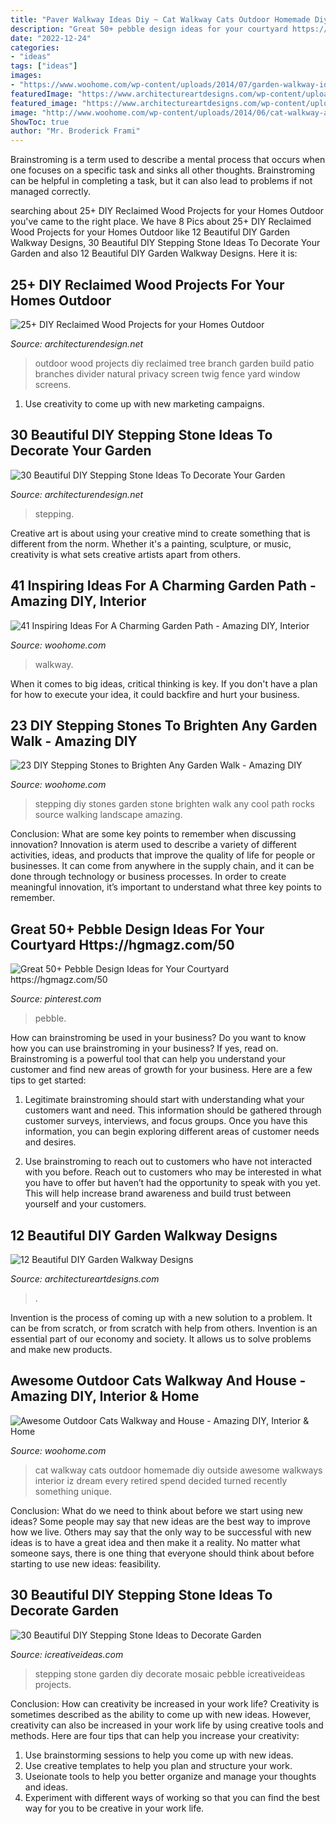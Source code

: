 ```yaml
---
title: "Paver Walkway Ideas Diy ~ Cat Walkway Cats Outdoor Homemade Diy Outside Awesome Walkways Interior Iz Dream Every Retired Spend Decided Turned Recently Something Unique"
description: "Great 50+ pebble design ideas for your courtyard https://hgmagz.com/50"
date: "2022-12-24"
categories:
- "ideas"
tags: ["ideas"]
images:
- "https://www.woohome.com/wp-content/uploads/2014/07/garden-walkway-ideas-26.jpg"
featuredImage: "https://www.architectureartdesigns.com/wp-content/uploads/2015/01/262-630x839.jpg"
featured_image: "https://www.architectureartdesigns.com/wp-content/uploads/2015/01/262-630x839.jpg"
image: "http://www.woohome.com/wp-content/uploads/2014/06/cat-walkway-and-house-4.jpg"
ShowToc: true
author: "Mr. Broderick Frami"
---
```



Brainstroming is a term used to describe a mental process that occurs when one focuses on a specific task and sinks all other thoughts. Brainstroming can be helpful in completing a task, but it can also lead to problems if not managed correctly.

	

		
searching about 25+ DIY Reclaimed Wood Projects for your Homes Outdoor you've came to the right place. We have 8 Pics about 25+ DIY Reclaimed Wood Projects for your Homes Outdoor like 12 Beautiful DIY Garden Walkway Designs, 30 Beautiful DIY Stepping Stone Ideas To Decorate Your Garden and also 12 Beautiful DIY Garden Walkway Designs. Here it is:
		
    
## 25+ DIY Reclaimed Wood Projects For Your Homes Outdoor

<img loading=lazy src="http://cdn.architecturendesign.net/wp-content/uploads/2015/05/AD-Outdoor-Reclaimed-Wood-Projects-12.jpg" onerror="this.onerror=null;this.src='https://tse3.mm.bing.net/th?id=OIP.dbpz8gnKtrarfrABtj8kwAHaMw&amp;pid=15.1';" alt="25+ DIY Reclaimed Wood Projects for your Homes Outdoor">

_Source: architecturendesign.net_

>outdoor wood projects diy reclaimed tree branch garden build patio branches divider natural privacy screen twig fence yard window screens. 

	

1. Use creativity to come up with new marketing campaigns.

    
## 30 Beautiful DIY Stepping Stone Ideas To Decorate Your Garden

<img loading=lazy src="https://cdn.architecturendesign.net/wp-content/uploads/2015/12/AD-Beautiful-DIY-Stepping-Stone-Ideas-To-Decorate-Your-Garden-02.jpg" onerror="this.onerror=null;this.src='https://tse4.mm.bing.net/th?id=OIP.UXV-gIWg-TLxgw2YtJHwaAHaKK&amp;pid=15.1';" alt="30 Beautiful DIY Stepping Stone Ideas To Decorate Your Garden">

_Source: architecturendesign.net_

>stepping. 

	

Creative art is about using your creative mind to create something that is different from the norm. Whether it's a painting, sculpture, or music, creativity is what sets creative artists apart from others.

    
## 41 Inspiring Ideas For A Charming Garden Path - Amazing DIY, Interior

<img loading=lazy src="https://www.woohome.com/wp-content/uploads/2014/07/garden-walkway-ideas-26.jpg" onerror="this.onerror=null;this.src='https://tse4.mm.bing.net/th?id=OIP.hglvNuxJ-4qQ00gg4roDDQHaJ3&amp;pid=15.1';" alt="41 Inspiring Ideas For A Charming Garden Path - Amazing DIY, Interior">

_Source: woohome.com_

>walkway. 

	

When it comes to big ideas, critical thinking is key. If you don't have a plan for how to execute your idea, it could backfire and hurt your business.

    
## 23 DIY Stepping Stones To Brighten Any Garden Walk - Amazing DIY

<img loading=lazy src="http://www.woohome.com/wp-content/uploads/2014/04/Cool-DIY-Stepping-Stone-19.jpg" onerror="this.onerror=null;this.src='https://tse1.mm.bing.net/th?id=OIP.sV9aN86h9M2MNMK3jBxyuAHaK6&amp;pid=15.1';" alt="23 DIY Stepping Stones to Brighten Any Garden Walk - Amazing DIY">

_Source: woohome.com_

>stepping diy stones garden stone brighten walk any cool path rocks source walking landscape amazing. 

	

Conclusion: What are some key points to remember when discussing innovation?
Innovation is aterm used to describe a variety of different activities, ideas, and products that improve the quality of life for people or businesses. It can come from anywhere in the supply chain, and it can be done through technology or business processes. In order to create meaningful innovation, it’s important to understand what three key points to remember.

    
## Great 50+ Pebble Design Ideas For Your Courtyard Https://hgmagz.com/50

<img loading=lazy src="https://i.pinimg.com/736x/aa/43/7c/aa437c2244e9521d294696ae63ca1f93.jpg" onerror="this.onerror=null;this.src='https://tse3.mm.bing.net/th?id=OIP.1iOCxNdo_STggTv8Zy6p3AHaLH&amp;pid=15.1';" alt="Great 50+ Pebble Design Ideas for Your Courtyard https://hgmagz.com/50">

_Source: pinterest.com_

>pebble. 

	

How can brainstroming be used in your business?
Do you want to know how you can use brainstroming in your business? If yes, read on. Brainstroming is a powerful tool that can help you understand your customer and find new areas of growth for your business. Here are a few tips to get started:
1. Legitimate brainstroming should start with understanding what your customers want and need. This information should be gathered through customer surveys, interviews, and focus groups. Once you have this information, you can begin exploring different areas of customer needs and desires.

2. Use brainstroming to reach out to customers who have not interacted with you before. Reach out to customers who may be interested in what you have to offer but haven’t had the opportunity to speak with you yet. This will help increase brand awareness and build trust between yourself and your customers.


    
## 12 Beautiful DIY Garden Walkway Designs

<img loading=lazy src="https://www.architectureartdesigns.com/wp-content/uploads/2015/01/262-630x839.jpg" onerror="this.onerror=null;this.src='https://tse3.mm.bing.net/th?id=OIP.17zqfveqUUcHNTSCPzC8fgHaJ3&amp;pid=15.1';" alt="12 Beautiful DIY Garden Walkway Designs">

_Source: architectureartdesigns.com_

>. 

	

Invention is the process of coming up with a new solution to a problem. It can be from scratch, or from scratch with help from others. Invention is an essential part of our economy and society. It allows us to solve problems and make new products.

    
## Awesome Outdoor Cats Walkway And House - Amazing DIY, Interior &amp; Home

<img loading=lazy src="http://www.woohome.com/wp-content/uploads/2014/06/cat-walkway-and-house-4.jpg" onerror="this.onerror=null;this.src='https://tse4.mm.bing.net/th?id=OIP.o42PNwm5LNw_cB6e82-sTAHaFj&amp;pid=15.1';" alt="Awesome Outdoor Cats Walkway and House - Amazing DIY, Interior &amp; Home">

_Source: woohome.com_

>cat walkway cats outdoor homemade diy outside awesome walkways interior iz dream every retired spend decided turned recently something unique. 

	

Conclusion: What do we need to think about before we start using new ideas?
Some people may say that new ideas are the best way to improve how we live. Others may say that the only way to be successful with new ideas is to have a great idea and then make it a reality. No matter what someone says, there is one thing that everyone should think about before starting to use new ideas: feasibility.

    
## 30 Beautiful DIY Stepping Stone Ideas To Decorate Garden

<img loading=lazy src="http://www.icreativeideas.com/wp-content/uploads/2014/04/30BeautifulDIYSteppingStoneIdeastoDecorateYourGarden1.jpg?ae727b" onerror="this.onerror=null;this.src='https://tse4.mm.bing.net/th?id=OIP.WCyNgcgusMsi35RbYqbaAgHaJ4&amp;pid=15.1';" alt="30 Beautiful DIY Stepping Stone Ideas to Decorate Garden">

_Source: icreativeideas.com_

>stepping stone garden diy decorate mosaic pebble icreativeideas projects. 

	

Conclusion: How can creativity be increased in your work life?
Creativity is sometimes described as the ability to come up with new ideas. However, creativity can also be increased in your work life by using creative tools and methods. Here are four tips that can help you increase your creativity:
1. Use brainstorming sessions to help you come up with new ideas.
2. Use creative templates to help you plan and structure your work.
3. Useionate tools to help you better organize and manage your thoughts and ideas.
4. Experiment with different ways of working so that you can find the best way for you to be creative in your work life.

